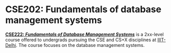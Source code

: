 # CSE202: Fundamentals of database management systems

**<a href="https://techtree.iiitd.edu.in/viewDescription/filename?=CSE202">CSE222: *Fundamentals of Database Management Systems*</a>** is a 2xx-level course offered to undergrads pursuing the CSE and CS+X disciplines at <a href="https://iiitd.ac.in/">IIIT-Delhi</a>. The course focuses on the database management systems.
